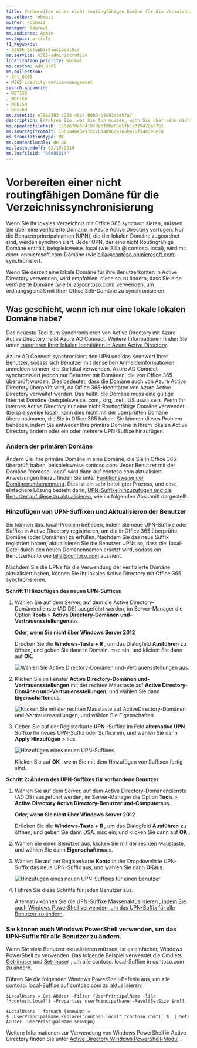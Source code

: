 ```yaml
---
title: Vorbereiten einer nicht routingfähigen Domäne für die Verzeichnissynchronisierung
ms.author: robmazz
author: robmazz
manager: laurawi
ms.audience: Admin
ms.topic: article
f1_keywords:
- O365E_SetupDirSyncLocalDir
ms.service: o365-administration
localization_priority: Normal
ms.custom: Adm_O365
ms.collection:
- Ent_O365
- M365-identity-device-management
search.appverid:
- MET150
- MOE150
- MED150
- BCS160
ms.assetid: e7968303-c234-46c4-b8b0-b5c93c6d57a7
description: Erfahren Sie, was Sie tun müssen, wenn Sie über eine nicht-routale-Domäne verfügen, die Ihren lokalen Benutzern zugeordnet ist, bevor Sie mit Office 365 synchronisieren.
ms.openlocfilehash: 150e670e58419cda0f8ba08a5fb1e375478a27b1
ms.sourcegitcommit: 1b6ba4043497c27b3a89689766b975f2405e0ec8
ms.translationtype: MT
ms.contentlocale: de-DE
ms.lasthandoff: 02/19/2019
ms.locfileid: "30085314"
---
```

# <a name="prepare-a-non-routable-domain-for-directory-synchronization"></a>Vorbereiten einer nicht routingfähigen Domäne für die Verzeichnissynchronisierung
Wenn Sie Ihr lokales Verzeichnis mit Office 365 synchronisieren, müssen Sie über eine verifizierte Domäne in Azure Active Directory verfügen. Nur die Benutzerprinzipalnamen (UPN), die der lokalen Domäne zugeordnet sind, werden synchronisiert. Jeder UPN, der eine nicht Routingfähige Domäne enthält, beispielsweise. local (wie Billa @ contoso. local), wird mit einer. onmicrosoft.com-Domäne (wie billa@contoso.onmicrosoft.com) synchronisiert. 

Wenn Sie derzeit eine lokale Domäne für ihre Benutzerkonten in Active Directory verwenden, wird empfohlen, diese so zu ändern, dass Sie eine verifizierte Domäne (wie billa@contoso.com) verwenden, um ordnungsgemäß mit Ihrer Office 365-Domäne zu synchronisieren.
  
## <a name="what-if-i-only-have-a-local-on-premises-domain"></a>Was geschieht, wenn ich nur eine lokale lokalen Domäne habe?

Das neueste Tool zum Synchronisieren von Active Directory mit Azure Active Directory heißt Azure AD Connect. Weitere Informationen finden Sie unter [integrieren Ihrer lokalen Identitäten in Azure Active Directory](https://docs.microsoft.com/azure/architecture/reference-architectures/identity/azure-ad).
  
Azure AD Connect synchronisiert den UPN und das Kennwort Ihrer Benutzer, sodass sich Benutzer mit denselben Anmeldeinformationen anmelden können, die Sie lokal verwenden. Azure AD Connect synchronisiert jedoch nur Benutzer mit Domänen, die von Office 365 überprüft wurden. Dies bedeutet, dass die Domäne auch von Azure Active Directory überprüft wird, da Office 365-Identitäten von Azure Active Directory verwaltet werden. Das heißt, die Domäne muss eine gültige Internet Domäne (beispielsweise. com,. org, .net,. US usw.) sein. Wenn Ihr internes Active Directory nur eine nicht Routingfähige Domäne verwendet (beispielsweise local), kann dies nicht mit der überprüften Domäne übereinstimmen, die Sie in Office 365 haben. Sie können dieses Problem beheben, indem Sie entweder Ihre primäre Domäne in Ihrem lokalen Active Directory ändern oder ein oder mehrere UPN-Suffixe hinzufügen.
  
### <a name="change-your-primary-domain"></a>**Ändern der primären Domäne**

Ändern Sie Ihre primäre Domäne in eine Domäne, die Sie in Office 365 überprüft haben, beispielsweise contoso.com. Jeder Benutzer mit der Domäne "contoso. local" wird dann auf contoso.com aktualisiert. Anweisungen hierzu finden Sie unter [Funktionsweise der Domänenumbenennung](https://go.microsoft.com/fwlink/p/?LinkId=624174). Dies ist ein sehr beteiligter Prozess, und eine einfachere Lösung besteht darin, [UPN-Suffixe hinzuzufügen und die Benutzer auf diese zu aktualisieren](prepare-a-non-routable-domain-for-directory-synchronization.md#bk_register), wie im folgenden Abschnitt dargestellt.
  
### <a name="add-upn-suffixes-and-update-your-users-to-them"></a>**Hinzufügen von UPN-Suffixen und Aktualisieren der Benutzer**

Sie können das. local-Problem beheben, indem Sie neue UPN-Suffixe oder Suffixe in Active Directory registrieren, um die in Office 365 überprüfte Domäne (oder Domänen) zu erfüllen. Nachdem Sie das neue Suffix registriert haben, aktualisieren Sie die Benutzer UPNs so, dass die. local-Datei durch den neuen Domänennamen ersetzt wird, sodass ein Benutzerkonto wie billa@contoso.com aussieht.
  
Nachdem Sie die UPNs für die Verwendung der verifizierte Domäne aktualisiert haben, können Sie Ihr lokales Active Directory mit Office 365 synchronisieren.
  
 **Schritt 1: Hinzufügen des neuen UPN-Suffixes**
  
1. Wählen Sie auf dem Server, auf dem die Active Directory-Domänendienste (AD DS) ausgeführt werden, im Server-Manager die Option **Tools** \> **Active Directory-Domänen und-Vertrauensstellungen**aus.
    
    **Oder, wenn Sie nicht über Windows Server 2012**
    
    Drücken Sie die **Windows-Taste + R** , um das Dialogfeld **Ausführen** zu öffnen, und geben Sie dann in Domain. msc ein, und klicken Sie dann auf **OK**.
    
    ![Wählen Sie Active Directory-Domänen und-Vertrauensstellungen aus.](media/46b6e007-9741-44af-8517-6f682e0ac974.png)
  
2. Klicken Sie im Fenster **Active Directory-Domänen und-Vertrauensstellungen** mit der rechten Maustaste auf **Active Directory-Domänen und-Vertrauensstellungen**, und wählen Sie dann **Eigenschaften**aus.
    
    ![Klicken Sie mit der rechten Maustaste auf ActiveDirectory-Domänen und-Vertrauensstellungen, und wählen Sie Eigenschaften](media/39d20812-ffb5-4ba9-8d7b-477377ac360d.png)
  
3. Geben Sie auf der Registerkarte **UPN** -Suffixe im Feld **alternative UPN** -Suffixe Ihr neues UPN-Suffix oder Suffixe ein, und wählen Sie dann **Apply** **Hinzufügen** \> aus.
    
    ![Hinzufügen eines neuen UPN-Suffixes](media/a4aaf919-7adf-469a-b93f-83ef284c0915.PNG)
  
    Klicken Sie auf **OK** , wenn Sie mit dem Hinzufügen von Suffixen fertig sind. 
    
 **Schritt 2: Ändern des UPN-Suffixes für vorhandene Benutzer**
  
1. Wählen Sie auf dem Server, auf dem Active Directory-Domänendienste (AD DS) ausgeführt werden, im Server-Manager die Option **Tools** \> **Active Directory Active Directory-Benutzer und-Computer**aus.
    
    **Oder, wenn Sie nicht über Windows Server 2012**
    
    Drücken Sie die **Windows-Taste + R** , um das Dialogfeld **Ausführen** zu öffnen, und geben Sie dann DSA. msc ein, und klicken Sie dann auf **OK** .
    
2. Wählen Sie einen Benutzer aus, klicken Sie mit der rechten Maustaste, und wählen Sie dann **Eigenschaften**aus.
    
3. Wählen Sie auf der Registerkarte **Konto** in der Dropdownliste UPN-Suffix das neue UPN-Suffix aus, und wählen Sie dann **OK**aus.
    
    ![Hinzufügen eines neuen UPN-Suffixes für einen Benutzer](media/54876751-49f0-48cc-b864-2623c4835563.png)
  
4. Führen Sie diese Schritte für jeden Benutzer aus.
    
    Alternativ können Sie die UPN-Suffixe Massenaktualisieren [, indem Sie auch Windows PowerShell verwenden, um das UPN-Suffix für alle Benutzer zu ändern](prepare-a-non-routable-domain-for-directory-synchronization.md#BK_Posh).
    
### <a name="you-can-also-use-windows-powershell-to-change-the-upn-suffix-for-all-users"></a>**Sie können auch Windows PowerShell verwenden, um das UPN-Suffix für alle Benutzer zu ändern.**

Wenn Sie viele Benutzer aktualisieren müssen, ist es einfacher, Windows PowerShell zu verwenden. Das folgende Beispiel verwendet die Cmdlets [Get-inuser](https://go.microsoft.com/fwlink/p/?LinkId=624312) und [Set-inuser](https://go.microsoft.com/fwlink/p/?LinkId=624313) , um alle contoso. local-Suffixe in contoso.com zu ändern. 

Führen Sie die folgenden Windows PowerShell-Befehle aus, um alle contoso. local-Suffixe auf contoso.com zu aktualisieren:
    
  ```
  $LocalUsers = Get-ADUser -Filter {UserPrincipalName -like '*contoso.local'} -Properties userPrincipalName -ResultSetSize $null
  ```

  ```
  $LocalUsers | foreach {$newUpn = $_.UserPrincipalName.Replace("contoso.local","contoso.com"); $_ | Set-ADUser -UserPrincipalName $newUpn}
  ```
Weitere Informationen zur Verwendung von Windows PowerShell in Active Directory finden Sie unter [Active Directory Windows PowerShell-Modul](https://go.microsoft.com/fwlink/p/?LinkId=624314) . 


